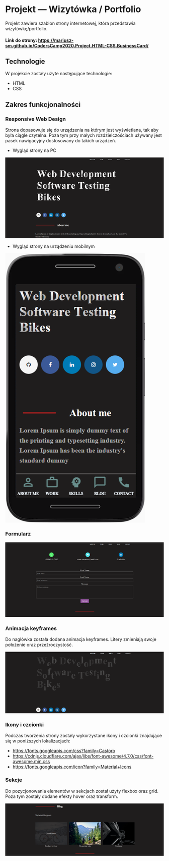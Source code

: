 # Projekt — Wizytówka / Portfolio

Projekt zawiera szablon strony internetowej, która przedstawia wizytówkę/portfolio.
#### Link do strony: https://mariusz-sm.github.io/CodersCamp2020.Project.HTML-CSS.BusinessCard/

## Technologie
W projekcie zostały użyte następujące technologie:
- HTML
- CSS

## Zakres funkcjonalności

### Responsive Web Design

Strona dopasowuje się do urządzenia na którym jest wyświetlana, tak aby była ciągle czytelna. Poza tym przy małych rozdzielczościach używany jest pasek nawigacyjny dostosowany do takich urządzeń.

- Wygląd strony na PC

![./.github/images/responsive_web_pc.png](./.github/images/responsive_web_pc.png)

- Wygląd strony na urządzeniu mobilnym

![./.github/images/responsive_web_phone.png](./.github/images/responsive_web_phone.png)


### Formularz

![./.github/images/form.png](./.github/images/form.png)

### Animacja keyframes

Do nagłówka została dodana animacja keyframes. Litery zmieniają swoje położenie oraz przeźroczystość. 

![./.github/images/animation.png](./.github/images/animation.png)


### Ikony i czcionki

Podczas tworzenia strony zostały wykorzystane ikony i czcionki znajdujące się w poniższych lokalizacjach:
- https://fonts.googleapis.com/css?family=Castoro
- https://cdnjs.cloudflare.com/ajax/libs/font-awesome/4.7.0/css/font-awesome.min.css
- https://fonts.googleapis.com/icon?family=Material+Icons


### Sekcje

Do pozycjonowania elementów w sekcjach został użyty flexbox oraz grid. Poza tym zostały dodane efekty hover oraz transform.

![./.github/images/blog.png](./.github/images/blog.png)
